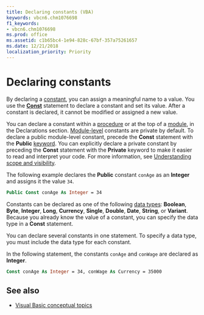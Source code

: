 ```yaml
---
title: Declaring constants (VBA)
keywords: vbcn6.chm1076698
f1_keywords:
- vbcn6.chm1076698
ms.prod: office
ms.assetid: c1b65bc4-1e94-828c-67bf-357a75261657
ms.date: 12/21/2018
localization_priority: Priority
---
```



# Declaring constants

By declaring a [constant](../../Glossary/vbe-glossary.md#constant), you can assign a meaningful name to a value. You use the **[Const](../../reference/user-interface-help/const-statement.md)** statement to declare a constant and set its value. After a constant is declared, it cannot be modified or assigned a new value.

You can declare a constant within a [procedure](../../Glossary/vbe-glossary.md#procedure) or at the top of a [module](../../Glossary/vbe-glossary.md#module), in the Declarations section. [Module-level](../../Glossary/vbe-glossary.md#module-level) constants are private by default. To declare a public module-level constant, precede the **Const** statement with the **Public** [keyword](../../Glossary/vbe-glossary.md#keyword). You can explicitly declare a private constant by preceding the **Const** statement with the **Private** keyword to make it easier to read and interpret your code. For more information, see [Understanding scope and visibility](understanding-scope-and-visibility.md).

The following example declares the **Public** constant `conAge` as an **Integer** and assigns it the value `34`.

```vb
Public Const conAge As Integer = 34
```

Constants can be declared as one of the following [data types](../../reference/user-interface-help/data-type-summary.md): **Boolean**, **Byte**, **Integer**, **Long**, **Currency**, **Single**, **Double**, **Date**, **String**, or **Variant**. Because you already know the value of a constant, you can specify the data type in a **Const** statement. 

You can declare several constants in one statement. To specify a data type, you must include the data type for each constant. 

In the following statement, the constants `conAge` and `conWage` are declared as **Integer**.

```vb
Const conAge As Integer = 34, conWage As Currency = 35000
```

## See also

- [Visual Basic conceptual topics](../../reference/user-interface-help/visual-basic-conceptual-topics.md)
